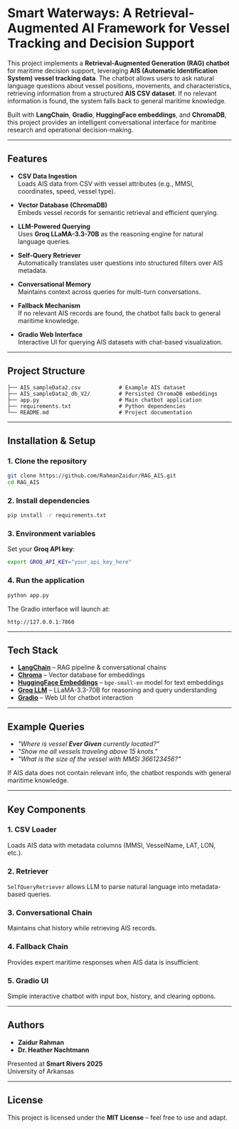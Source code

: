 # Smart Waterways: A Retrieval-Augmented AI Framework for Vessel Tracking and Decision Support

This project implements a **Retrieval-Augmented Generation (RAG) chatbot** for maritime decision support, leveraging **AIS (Automatic Identification System) vessel tracking data**. The chatbot allows users to ask natural language questions about vessel positions, movements, and characteristics, retrieving information from a structured **AIS CSV dataset**. If no relevant information is found, the system falls back to general maritime knowledge.

Built with **LangChain**, **Gradio**, **HuggingFace embeddings**, and **ChromaDB**, this project provides an intelligent conversational interface for maritime research and operational decision-making.

---

## Features

- **CSV Data Ingestion**  
  Loads AIS data from CSV with vessel attributes (e.g., MMSI, coordinates, speed, vessel type).  

- **Vector Database (ChromaDB)**  
  Embeds vessel records for semantic retrieval and efficient querying.  

- **LLM-Powered Querying**  
  Uses **Groq LLaMA-3.3-70B** as the reasoning engine for natural language queries.  

- **Self-Query Retriever**  
  Automatically translates user questions into structured filters over AIS metadata.  

- **Conversational Memory**  
  Maintains context across queries for multi-turn conversations.  

- **Fallback Mechanism**  
  If no relevant AIS records are found, the chatbot falls back to general maritime knowledge.  

- **Gradio Web Interface**  
  Interactive UI for querying AIS datasets with chat-based visualization.  

---

## Project Structure

```
├── AIS_sampleData2.csv            # Example AIS dataset
├── AIS_sampleData2_db_V2/         # Persisted ChromaDB embeddings
├── app.py                         # Main chatbot application
├── requirements.txt               # Python dependencies
└── README.md                      # Project documentation
```

---

## Installation & Setup

### 1. Clone the repository
```bash
git clone https://github.com/RahmanZaidur/RAG_AIS.git
cd RAG_AIS
```

### 2. Install dependencies
```bash
pip install -r requirements.txt
```

### 3. Environment variables
Set your **Groq API key**:
```bash
export GROQ_API_KEY="your_api_key_here"
```

### 4. Run the application
```bash
python app.py
```

The Gradio interface will launch at:
```
http://127.0.0.1:7860
```

---

## Tech Stack

- **[LangChain](https://www.langchain.com/)** – RAG pipeline & conversational chains  
- **[Chroma](https://www.trychroma.com/)** – Vector database for embeddings  
- **[HuggingFace Embeddings](https://huggingface.co/BAAI/bge-small-en)** – `bge-small-en` model for text embeddings  
- **[Groq LLM](https://groq.com/)** – LLaMA-3.3-70B for reasoning and query understanding  
- **[Gradio](https://gradio.app/)** – Web UI for chatbot interaction  

---

## Example Queries

- *"Where is vessel **Ever Given** currently located?"*  
- *"Show me all vessels traveling above 15 knots."*  
- *"What is the size of the vessel with MMSI 366123456?"*  

If AIS data does not contain relevant info, the chatbot responds with general maritime knowledge.

---

## Key Components

### 1. **CSV Loader**
Loads AIS data with metadata columns (MMSI, VesselName, LAT, LON, etc.).

### 2. **Retriever**
`SelfQueryRetriever` allows LLM to parse natural language into metadata-based queries.

### 3. **Conversational Chain**
Maintains chat history while retrieving AIS records.

### 4. **Fallback Chain**
Provides expert maritime responses when AIS data is insufficient.

### 5. **Gradio UI**
Simple interactive chatbot with input box, history, and clearing options.

---

## Authors

- **Zaidur Rahman**  
- **Dr. Heather Nachtmann**  

Presented at **Smart Rivers 2025**  
University of Arkansas  

---

## License

This project is licensed under the **MIT License** – feel free to use and adapt.  
